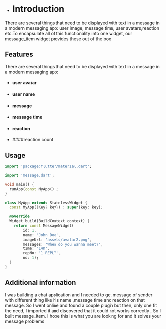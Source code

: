 - # Introduction
There are several things that need to be displayed with text in a message in a modern messaging app:
user image, message time, user avatars,reaction etc.To encapsulate all of this functionality into
one widget, our message_item widget provides these out of the box

## Features

There are several things that need to be displayed with text in a message in a modern messaging app:
- #### user avatar 
- #### user name 
- #### message
- #### message time 
- #### reaction 
- ####reaction count

## Usage

```dart
import 'package:flutter/material.dart';

import 'message.dart';

void main() {
  runApp(const MyApp());
}

class MyApp extends StatelessWidget {
  const MyApp({Key? key}) : super(key: key);

  @override
  Widget build(BuildContext context) {
    return const MessageWidget(
        id: 1,
        name: 'John Doe',
        imageUrl: 'assets/avatar2.png',
        messages: 'When do you wanna meet?',
        time: '14h',
        repNo: '1 REPLY',
        no: 1);
  }
}

```

## Additional information

I was building a chat application and I needed to get message of sender with different thing like
his name ,message time and reaction on that message. So I went online and found a couple plugin but
then, only one fit the need, I imported it and discovered that it could not works correctly , So I
built message_item. I hope this is what you are looking for and it solves your message problems